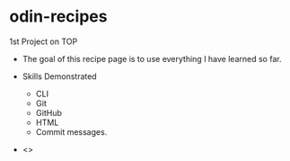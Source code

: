 # odin-recipes
1st Project on TOP
- The goal of this recipe page is to use everything I have learned so far.  

- Skills Demonstrated
    - CLI
    - Git 
    - GitHub
    - HTML
    - Commit messages.

- <<!-- add self-reflection here later-->>
